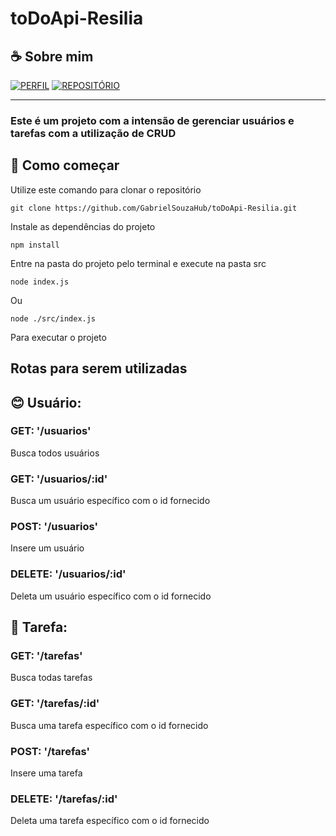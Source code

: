 # toDoApi-Resilia
## ☕ Sobre mim

[![PERFIL](https://img.shields.io/badge/perfil%20-%23323330.svg?&style=for-the-badge&logo=perfil&logoColor=black&color=FF0080)](https://github.com/GabrielSouzaHub)
[![REPOSITÓRIO](https://img.shields.io/badge/repositório%20-%23323330.svg?&style=for-the-badge&logo=repositório&logoColor=black&color=8000FF)](https://github.com/GabrielSouzaHub/toDoApi-Resilia)

---
### Este é um projeto com a intensão de gerenciar usuários e tarefas com a utilização de CRUD

## 🔧 Como começar
Utilize este comando para clonar o repositório
```shell
git clone https://github.com/GabrielSouzaHub/toDoApi-Resilia.git
```
Instale as dependências do projeto
```shell
npm install
```
Entre na pasta do projeto pelo terminal e execute na pasta src
```
node index.js
```
Ou
```
node ./src/index.js
```
Para executar o projeto

## Rotas para serem utilizadas
## 😊 Usuário:
### GET: '/usuarios'
Busca todos usuários
### GET: '/usuarios/:id'
Busca um usuário específico com o id fornecido
### POST: '/usuarios'
Insere um usuário
### DELETE: '/usuarios/:id'
Deleta um usuário específico com o id fornecido
## 📆 Tarefa:
### GET: '/tarefas'
Busca todas tarefas
### GET: '/tarefas/:id'
Busca uma tarefa específico com o id fornecido
### POST: '/tarefas'
Insere uma tarefa
### DELETE: '/tarefas/:id'
Deleta uma tarefa específico com o id fornecido